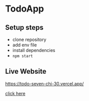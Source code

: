 # TodoApp

## Setup steps

- clone repository
- add env file
- install dependencies
- `npm start`

## Live Website

https://todo-seven-chi-30.vercel.app/

[click here](https://todo-seven-chi-30.vercel.app/)
